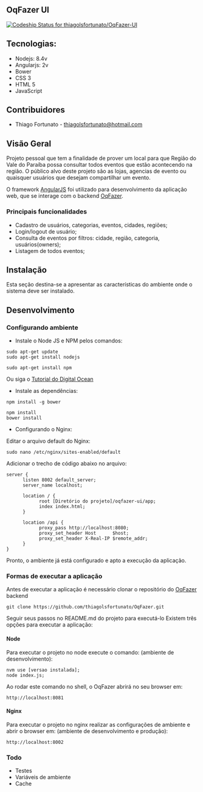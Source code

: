 ## OqFazer UI ##

[ ![Codeship Status for thiagolsfortunato/OqFazer-UI](https://app.codeship.com/projects/1abfe470-3b31-0136-36f6-4aa2219ea767/status?branch=develop)](https://app.codeship.com/projects/290283)

## Tecnologias: ##

- Nodejs: 8.4v
- Angularjs: 2v
- Bower
- CSS 3
- HTML 5
- JavaScript

## Contribuidores

- Thiago Fortunato - thiagolsfortunato@hotmail.com


## Visão Geral

Projeto pessoal que tem a finalidade de prover um local para que Região do Vale do Paraíba possa consultar todos eventos que estão acontecendo na região.
O público alvo deste projeto são as lojas, agencias de evento ou quaisquer usuários que desejam compartilhar um evento.

O framework [AngularJS](https://angular.io/) foi utilizado para desenvolvimento da aplicação web,
que se interage com o backend [OqFazer](https://github.com/thiagolsfortunato/OqFazer).

### Principais funcionalidades

 - Cadastro de usuários, categorias, eventos, cidades, regiões;
 - Login/logout de usuário;
 - Consulta de eventos por filtros: cidade, região, categoria, usuários(owners);
 - Listagem de todos eventos;


## Instalação

Esta seção destina-se a apresentar as características do ambiente onde o sistema deve ser instalado.

## Desenvolvimento

### Configurando ambiente

- Instale o Node JS e NPM pelos comandos:
```
sudo apt-get update
sudo apt-get install nodejs

sudo apt-get install npm
```
Ou siga o [Tutorial do Digital Ocean](https://www.digitalocean.com/community/tutorials/how-to-install-node-js-on-an-ubuntu-14-04-server)


- Instale as dependências:

```
npm install -g bower

npm install
bower install
```

- Configurando o Nginx:

Editar o arquivo default do Nginx:

```
sudo nano /etc/nginx/sites-enabled/default
```

Adicionar o trecho de código abaixo no arquivo:

```shell
server {
      listen 8002 default_server;
      server_name localhost;

      location / {
            root [Diretório do projeto]/oqfazer-ui/app;
            index index.html;
      }

      location /api {
            proxy_pass http://localhost:8080;
            proxy_set_header Host      $host;
            proxy_set_header X-Real-IP $remote_addr;
      }
}
```

Pronto, o ambiente já está configurado e apto a execução da aplicação.

### Formas de executar a aplicação

Antes de executar a aplicação é necessário clonar o repositório do [OqFazer](https://github.com/thiagolsfortunato/OqFazer) backend

```
git clone https://github.com/thiagolsfortunato/OqFazer.git
```

Seguir seus passos no  README.md do projeto para executá-lo
Existem três opções para executar a aplicação:


#### Node
Para executar o projeto no node execute o comando: (ambiente de desenvolvimento):
```shell
nvm use [versao instalada];
node index.js;
```
Ao rodar este comando no shell, o OqFazer abrirá no seu browser
em:

`http://localhost:8081`

#### Nginx
Para executar o projeto no nginx realizar as configurações de ambiente e abrir o browser em: (ambiente de desenvolvimento e produção):

`http://localhost:8002`

### Todo
- Testes
- Variáveis de ambiente
- Cache
